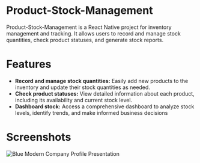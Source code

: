 # Product-Stock-Management
Product-Stock-Management is a React Native project for inventory management and tracking. It allows users to record and manage stock quantities, check product statuses, and generate stock reports.

# Features
- **Record and manage stock quantities:** Easily add new products to the inventory and update their stock quantities as needed.
- **Check product statuses:** View detailed information about each product, including its availability and current stock level.
- **Dashboard stock:** Access a comprehensive dashboard to analyze stock levels, identify trends, and make informed business decisions

# Screenshots
![Blue Modern Company Profile Presentation](https://github.com/Thanapoln-saetun/Product-Stock-Management/assets/102792578/99dc8ed7-e4bb-4d2e-8a80-0d6006a14f9c)
